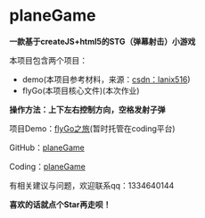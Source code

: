 # planeGame
<b>一款基于createJS+html5的STG（弹幕射击）小游戏</b>
<p>本项目包含两个项目：<p>
<ul>
  <li>demo(本项目参考材料，来源：<a href="https://blog.csdn.net/lanix516/article/details/47357747?locationNum=15&fps=1">csdn：lanix516</a>)</li>
  <li>flyGo(本项目核心文件)(本次作业)</li>
</ul>
<b>操作方法：上下左右控制方向，空格发射子弹</b>
<p>项目Demo：<a href="http://masaiqi1996.coding.me/planeGame/">flyGo之旅</a>(暂时托管在coding平台)</p>
<p>GitHub：<a href="https://github.com/Raremaa/planeGame">planeGame</a></p>
<p>Coding：<a href="https://git.coding.net/masaiqi1996/planeGame.git">planeGame</a></p>
<p>有相关建议与问题，欢迎联系qq：1334640144</p>
<b>喜欢的话就点个Star再走呗！</b>
